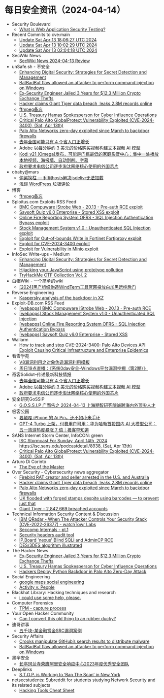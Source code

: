 # 每日安全资讯（2024-04-14）

- Security Boulevard
  - [What is Web Application Security Testing?](https://securityboulevard.com/2024/04/what-is-web-application-security-testing-2/)
- Recent Commits to cve:main
  - [Update Sat Apr 13 18:06:27 UTC 2024](https://github.com/trickest/cve/commit/168899c4f085c2fc59d2d4bb1bb04140877cbbcb)
  - [Update Sat Apr 13 10:02:29 UTC 2024](https://github.com/trickest/cve/commit/c66b84b2aee259d1b29a0717c2afd0c6d6e3fcb9)
  - [Update Sat Apr 13 02:04:18 UTC 2024](https://github.com/trickest/cve/commit/f463db4c451187ea74393a548045666ffff9ca25)
- SecWiki News
  - [SecWiki News 2024-04-13 Review](http://www.sec-wiki.com/?2024-04-13)
- unSafe.sh - 不安全
  - [Enhancing Digital Security: Strategies for Secret Detection and Management](https://buaq.net/go-234148.html)
  - [BatBadBut flaw allowed an attacker to perform command injection on Windows](https://buaq.net/go-234135.html)
  - [Ex-Security Engineer Jailed 3 Years for $12.3 Million Crypto Exchange Thefts](https://buaq.net/go-234133.html)
  - [Hacker claims Giant Tiger data breach, leaks 2.8M records online](https://buaq.net/go-234131.html)
  - [ffmpeg备忘](https://buaq.net/go-234136.html)
  - [U.S. Treasury Hamas Spokesperson for Cyber Influence Operations](https://buaq.net/go-234134.html)
  - [Critical Palo Alto GlobalProtect Vulnerability Exploited (CVE-2024-3400), (Sat, Apr 13th)](https://buaq.net/go-234138.html)
  - [Palo Alto Networks zero-day exploited since March to backdoor firewalls](https://buaq.net/go-234132.html)
  - [去年全国可能只有 4 个省人口正增长](https://buaq.net/go-234127.html)
  - [Adobe 以每分钟约 3 美元的价格购买视频构建文本视频 AI 模型](https://buaq.net/go-234128.html)
  - [Kodi v21 (Omega)发布，可能是门槛最低的家庭影音中心：集中一处播放本地视频、海报墙、自动刮削、字幕](https://buaq.net/go-234119.html)
  - [政府要求电信公司逐步淘汰网络核心使用的外国芯片](https://buaq.net/go-234129.html)
- obaby@mars
  - [偷梁换柱 — 利用hosts解决jsdelivr无法加载](https://h4ck.org.cn/2024/04/16244)
  - [浅谈 WordPress 垃圾评论](https://h4ck.org.cn/2024/04/16236)
- 博客
  - [ffmpeg备忘](https://dyrnq.com/ffmpeg/)
- Sploitus.com Exploits RSS Feed
  - [BMC Compuware iStrobe Web - 20.13 - Pre-auth RCE exploit](https://sploitus.com/exploit?id=EDB-ID:51991&utm_source=rss&utm_medium=rss)
  - [Savsoft Quiz v6.0 Enterprise - Stored XSS exploit](https://sploitus.com/exploit?id=EDB-ID:51988&utm_source=rss&utm_medium=rss)
  - [Online Fire Reporting System OFRS  - SQL Injection Authentication Bypass exploit](https://sploitus.com/exploit?id=EDB-ID:51989&utm_source=rss&utm_medium=rss)
  - [Stock Management System v1.0 - Unauthenticated SQL Injection exploit](https://sploitus.com/exploit?id=EDB-ID:51990&utm_source=rss&utm_medium=rss)
  - [Exploit for Out-of-bounds Write in Fortinet Fortiproxy exploit](https://sploitus.com/exploit?id=277AB42B-0B59-5C60-8C56-7F58C58727B8&utm_source=rss&utm_medium=rss)
  - [Exploit for CVE-2024-3400 exploit](https://sploitus.com/exploit?id=E0614B18-9F0F-52FF-B258-145DFE6E8872&utm_source=rss&utm_medium=rss)
  - [Exploit for Vulnerability in Minio exploit](https://sploitus.com/exploit?id=DB2DEAA0-9E4C-5420-A91D-A3CE2BBAE096&utm_source=rss&utm_medium=rss)
- InfoSec Write-ups - Medium
  - [Enhancing Digital Security: Strategies for Secret Detection and Management](https://infosecwriteups.com/enhancing-digital-security-strategies-for-secret-detection-and-management-f3c543c7e25c?source=rss----7b722bfd1b8d---4)
  - [Hijacking your JavaScript using prototype pollution](https://infosecwriteups.com/hijacking-your-javascript-using-prototype-pollution-8caeac16b13f?source=rss----7b722bfd1b8d---4)
  - [TryHackMe CTF Collection Vol. 2](https://infosecwriteups.com/tryhackme-ctf-collection-vol-2-e570d487ebc3?source=rss----7b722bfd1b8d---4)
- 白帽Wiki - 一个简单的wiki
  - [[2024]黑产组织伪造WindTerm工具官网投放白加黑远控后门](https://key08.com/index.php/2024/04/13/1857.html)
- Reverse Engineering
  - [Kaspersky analysis of the backdoor in XZ](https://www.reddit.com/r/ReverseEngineering/comments/1c2qp35/kaspersky_analysis_of_the_backdoor_in_xz/)
- Exploit-DB.com RSS Feed
  - [[webapps] BMC Compuware iStrobe Web - 20.13 - Pre-auth RCE](https://www.exploit-db.com/exploits/51991)
  - [[webapps] Stock Management System v1.0 - Unauthenticated SQL Injection](https://www.exploit-db.com/exploits/51990)
  - [[webapps] Online Fire Reporting System OFRS  - SQL Injection Authentication Bypass](https://www.exploit-db.com/exploits/51989)
  - [[webapps] Savsoft Quiz v6.0 Enterprise - Stored XSS](https://www.exploit-db.com/exploits/51988)
- Wallarm
  - [How to track and stop CVE-2024-3400: Palo Alto Devices API Exploit Causing Critical Infrastructure and Enterprise Epidemics](https://lab.wallarm.com/palo-alto-devices-api-exploit-causing-critical-infrastructure-and-enterprise-epidemics/)
- 看雪学苑
  - [V8漏洞利用之对象伪造漏洞利用模板](https://mp.weixin.qq.com/s?__biz=MjM5NTc2MDYxMw==&mid=2458550274&idx=1&sn=83844418c6e1fb22d4d8c2033abdea5e&chksm=b18db08886fa399ee2927fefc6f01c0213e126ef3248a8ecc439231526e9e56e69f937a29a3c&scene=58&subscene=0#rd)
  - [周日19点直播：《系统0day安全-Windows平台漏洞挖掘（第2期）》](https://mp.weixin.qq.com/s?__biz=MjM5NTc2MDYxMw==&mid=2458550274&idx=2&sn=53a4f8f7f37c588a16a18923a12a8a94&chksm=b18db08886fa399e04619563008d98102129421d4247de20afc48d275ed642e1163630d5de33&scene=58&subscene=0#rd)
- 奇客Solidot–传递最新科技情报
  - [去年全国可能只有 4 个省人口正增长](https://www.solidot.org/story?sid=77877)
  - [Adobe 以每分钟约 3 美元的价格购买视频构建文本视频 AI 模型](https://www.solidot.org/story?sid=77876)
  - [政府要求电信公司逐步淘汰网络核心使用的外国芯片](https://www.solidot.org/story?sid=77875)
- 安全研究GoSSIP
  - [G.O.S.S.I.P 广而告之 2024-04-13 上海期智研究院诚聘海内外顶尖人才](https://mp.weixin.qq.com/s?__biz=Mzg5ODUxMzg0Ng==&mid=2247497794&idx=1&sn=80d268dda06a5a7633f8904fc840a349&chksm=c063d69bf7145f8d319bc3311f08a868562d1d12f7ebe9937e494ab3a469b5b0a18ead356606&scene=58&subscene=0#rd)
- 极客公园
  - [要颠覆 iPhone 的 Ai Pin，还不如小米手环](https://mp.weixin.qq.com/s?__biz=MTMwNDMwODQ0MQ==&mid=2653038850&idx=1&sn=a938c6be1287b3e8193195a3133080b4&chksm=7e5754b44920dda2e4287daa86d4c132516a5b9d3251564cf4130a9f8e82825403064b1e44c8&scene=58&subscene=0#rd)
  - [GPT-4 Turbo 上架，付费用户可用；华为哈勃首投国内 AI 大模型公司；五一旅游热度暴涨 7 倍｜极客早知道](https://mp.weixin.qq.com/s?__biz=MTMwNDMwODQ0MQ==&mid=2653038831&idx=1&sn=d1d2c8738a6e0350f9372bed3db50ca2&chksm=7e5755594920dc4fe8d68075eff901c64ca5ab199dbe8b66e609f4dffaee787bf381306daac9&scene=58&subscene=0#rd)
- SANS Internet Storm Center, InfoCON: green
  - [ISC Stormcast For Sunday, April 14th, 2024 https://isc.sans.edu/podcastdetail/8938, (Sat, Apr 13th)](https://isc.sans.edu/diary/rss/30836)
  - [Critical Palo Alto GlobalProtect Vulnerability Exploited (CVE-2024-3400), (Sat, Apr 13th)](https://isc.sans.edu/diary/rss/30834)
- Arturo Di Corinto
  - [The Eye of the Master](https://dicorinto.it/libri/libri-the-eye-of-the-master/)
- Over Security - Cybersecurity news aggregator
  - [Firebird RAT creator and seller arrested in the U.S. and Australia](https://www.bleepingcomputer.com/news/security/firebird-rat-creator-and-seller-arrested-in-the-us-and-australia/)
  - [Hacker claims Giant Tiger data breach, leaks 2.8M records online](https://www.bleepingcomputer.com/news/security/hacker-claims-giant-tiger-data-breach-leaks-28m-records-online/)
  - [Palo Alto Networks zero-day exploited since March to backdoor firewalls](https://www.bleepingcomputer.com/news/security/palo-alto-networks-zero-day-exploited-since-march-to-backdoor-firewalls/)
  - [UK flooded with forged stamps despite using barcodes — to prevent just that](https://www.bleepingcomputer.com/news/security/uk-flooded-with-forged-stamps-despite-using-barcodes-to-prevent-just-that/)
  - [Giant Tiger - 2,842,669 breached accounts](https://haveibeenpwned.com/PwnedWebsites#GiantTiger)
- Technical Information Security Content & Discussion
  - [IBM QRadar - When The Attacker Controls Your Security Stack (CVE-2022-26377) - watchTowr Labs](https://www.reddit.com/r/netsec/comments/1c2t9sd/ibm_qradar_when_the_attacker_controls_your/)
  - [Seccomp Internals - pt.1](https://www.reddit.com/r/netsec/comments/1c2vyd7/seccomp_internals_pt1/)
  - [Security headers audit tool](https://www.reddit.com/r/netsec/comments/1c2zdad/security_headers_audit_tool/)
  - [IP.Board 'nexus' Blind SQLi and AdminCP RCE](https://www.reddit.com/r/netsec/comments/1c2xfij/ipboard_nexus_blind_sqli_and_admincp_rce/)
  - [DES/3DES algorithm illustrated](https://www.reddit.com/r/netsec/comments/1c2opfl/des3des_algorithm_illustrated/)
- The Hacker News
  - [Ex-Security Engineer Jailed 3 Years for $12.3 Million Crypto Exchange Thefts](https://thehackernews.com/2024/04/ex-security-engineer-jailed-3-years-for.html)
  - [U.S. Treasury Hamas Spokesperson for Cyber Influence Operations](https://thehackernews.com/2024/04/us-treasury-hamas-spokesperson-for.html)
  - [Hackers Deploy Python Backdoor in Palo Alto Zero-Day Attack](https://thehackernews.com/2024/04/hackers-deploy-python-backdoor-in-palo.html)
- Social Engineering
  - [google maps social engineering](https://www.reddit.com/r/SocialEngineering/comments/1c32pln/google_maps_social_engineering/)
  - [Activity v. People](https://www.reddit.com/r/SocialEngineering/comments/1c2tnqn/activity_v_people/)
- Blackhat Library: Hacking techniques and research
  - [i could use some help, please.](https://www.reddit.com/r/blackhat/comments/1c2w23m/i_could_use_some_help_please/)
- Computer Forensics
  - [TPM - capture process](https://www.reddit.com/r/computerforensics/comments/1c36x3y/tpm_capture_process/)
- Your Open Hacker Community
  - [Can I convert this old thing to an rubber ducky?](https://www.reddit.com/r/HowToHack/comments/1c3bo79/can_i_convert_this_old_thing_to_an_rubber_ducky/)
- 迪哥讲事
  - [五千块-某金融赏金SRC漏洞案例](https://mp.weixin.qq.com/s?__biz=MzIzMTIzNTM0MA==&mid=2247494230&idx=1&sn=3d60b938d2f7194662aad014135943dc&chksm=e8a5e035dfd26923581b972254162fc4b98e1eabe0635f7c879e8e67a1e865ef485f06e9bb09&scene=58&subscene=0#rd)
- Security Affairs
  - [Crooks manipulate GitHub’s search results to distribute malware](https://securityaffairs.com/161792/cyber-crime/githubs-search-results-distribute-malware.html)
  - [BatBadBut flaw allowed an attacker to perform command injection on Windows](https://securityaffairs.com/161785/security/batbadbut-flaw-programming-languages.html)
- 黑伞安全
  - [长亭珂兰寺荣膺阿里安全响应中心2023年度优秀安全团队](https://mp.weixin.qq.com/s?__biz=MzU0MzkzOTYzOQ==&mid=2247489040&idx=1&sn=31b741e26580251e2d1192376f8fc7ad&chksm=fb029b48cc75125e213d329ab39e3aebc23f796be7f06d3254f5983876234cfe20e8ebdd12dd&scene=58&subscene=0#rd)
- Deeplinks
  - [S.T.O.P. is Working to ‘Ban The Scan’ in New York](https://www.eff.org/deeplinks/2024/04/stop-working-ban-scan-new-york)
- netsecstudents: Subreddit for students studying Network Security and its related subjects
  - [Hacking Tools Cheat Sheet](https://www.reddit.com/r/netsecstudents/comments/1c3b1lr/hacking_tools_cheat_sheet/)
